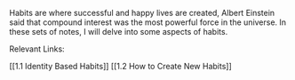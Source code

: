Habits are where successful and happy lives are created, Albert Einstein said that compound interest was the most powerful force in the universe. In these sets of notes, I will delve into some aspects of habits. 



Relevant Links:

[[1.1 Identity Based Habits]]
[[1.2 How to Create New Habits]]
